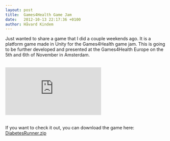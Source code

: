 ```yaml
---
layout: post
title:  Games4Health Game Jam
date:   2012-10-13 22:17:36 +0100
author: Håvard Kindem
---
```

Just wanted to share a game that I did a couple weekends ago. It is a platform game made  in Unity for the Games4Health game jam. This is going to be further developed and presented at the Games4Health Europe on the 5th and 6th of November in Amsterdam.

<br/>
<div class="videowrapper">
    <iframe src="https://www.youtube.com/embed/reuwHSx851g" frameborder="0" allowfullscreen></iframe>
</div>
<br />

If you want to check it out, you can download the game here: [DiabetesRunner.zip](http://www.nexcius.net/wp-content/uploads/2012/10/DiabetesRunner.zip)
